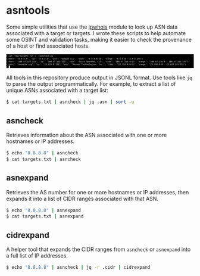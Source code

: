 # asntools

Some simple utilities that use the [ipwhois](https://pypi.org/project/ipwhois/) module to look up ASN data associated with a target or targets. I wrote these scripts to help automate some OSINT and validation tasks, making it easier to check the provenance of a host or find associated hosts.

![screenshot of the tool in action](readme/screenshot.png)

All tools in this repository produce output in JSONL format. Use tools like `jq` to parse the output programmatically. For example, to extract a list of unique ASNs associated with a target list:

```sh
$ cat targets.txt | asncheck | jq .asn | sort -u
```

## asncheck

Retrieves information about the ASN associated with one or more hostnames or IP addresses.

```sh
$ echo "8.8.8.8" | asncheck
$ cat targets.txt | asncheck
```

## asnexpand

Retrieves the AS number for one or more hostnames or IP addresses, then expands it into a list of CIDR ranges associated with that ASN.

```sh
$ echo "8.8.8.8" | asnexpand
$ cat targets.txt | asnexpand
```

## cidrexpand

A helper tool that expands the CIDR ranges from `asncheck` or `asnexpand` into a full list of IP addresses.

```sh
$ echo "8.8.8.8" | asncheck | jq -r .cidr | cidrexpand
```

